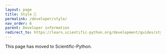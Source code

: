 ```yaml
---
layout: page
title: Style 🔗
permalink: /developer/style/
nav_order: 6
parent: Developer information
redirect_to: https://learn.scientific-python.org/development/guides/style/
---
```


This page has moved to Scientific-Python.
